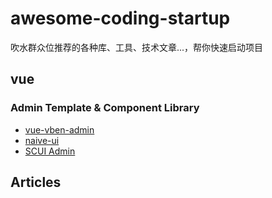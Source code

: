 # awesome-coding-startup

吹水群众位推荐的各种库、工具、技术文章...，帮你快速启动项目

## vue

### Admin Template & Component Library

- [vue-vben-admin](https://github.com/vbenjs/vue-vben-admin)
- [naive-ui](https://github.com/TuSimple/naive-ui)
- [SCUI Admin](https://lolicode.gitee.io/scui-doc/)

## Articles
